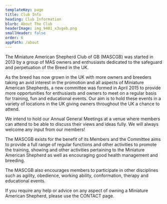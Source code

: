 ```yaml
---
templateKey: page
title: Club Info
heading: Club Information
blurb: About The Club
headerImage: img_9401_x3vgeb.png
smallHeader: false
order: 6
appPath: /about
---
```


The Miniature American Shepherd Club of GB (MASCGB) was started in 2013 by a group of MAS owners and enthusiasts dedicated to the safeguard and perpetuation of the Breed in the UK.

As the breed has now grown in the UK with more owners and breeders taking an avid interest in the promotion and all aspects of Miniature American Shepherds, a new committee was formed in April 2015 to provide more opportunities for enthusiasts and owners to meet on a regular basis for training, fun and educational events. Our aim is to hold these events in a variety of locations in the UK giving owners throughout the UK a chance to attend.

We intend to hold our Annual General Meetings at a venue where members can attend to be able to discuss their views and ideas fully. We will always welcome any input from our members!

The MASCGB exists for the benefit of its Members and the Committee aims to provide a full range of regular functions and other activities to promote the training, showing and other activities pertaining to the Miniature American Shepherd as well as encouraging good health management and breeding.

The MASCGB also encourages members to participate in other disciplines such as agility, obedience, working ability, conformation, therapy and educational events.

If you require any help or advice on any aspect of owning a Miniature American Shepherd, please use the CONTACT page.
